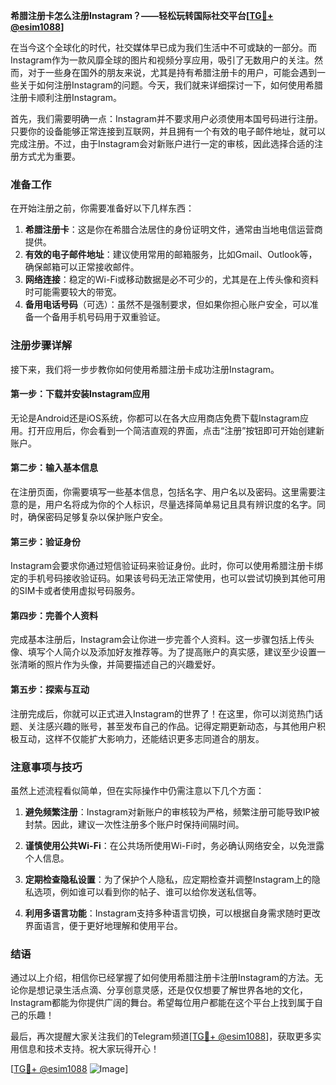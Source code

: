 **希腊注册卡怎么注册Instagram？——轻松玩转国际社交平台[[TG💪+ @esim1088](https://t.me/s/esim1088)]**

在当今这个全球化的时代，社交媒体早已成为我们生活中不可或缺的一部分。而Instagram作为一款风靡全球的图片和视频分享应用，吸引了无数用户的关注。然而，对于一些身在国外的朋友来说，尤其是持有希腊注册卡的用户，可能会遇到一些关于如何注册Instagram的问题。今天，我们就来详细探讨一下，如何使用希腊注册卡顺利注册Instagram。

首先，我们需要明确一点：Instagram并不要求用户必须使用本国号码进行注册。只要你的设备能够正常连接到互联网，并且拥有一个有效的电子邮件地址，就可以完成注册。不过，由于Instagram会对新账户进行一定的审核，因此选择合适的注册方式尤为重要。

### 准备工作

在开始注册之前，你需要准备好以下几样东西：

1. **希腊注册卡**：这是你在希腊合法居住的身份证明文件，通常由当地电信运营商提供。
2. **有效的电子邮件地址**：建议使用常用的邮箱服务，比如Gmail、Outlook等，确保邮箱可以正常接收邮件。
3. **网络连接**：稳定的Wi-Fi或移动数据是必不可少的，尤其是在上传头像和资料时可能需要较大的带宽。
4. **备用电话号码**（可选）：虽然不是强制要求，但如果你担心账户安全，可以准备一个备用手机号码用于双重验证。

### 注册步骤详解

接下来，我们将一步步教你如何使用希腊注册卡成功注册Instagram。

#### 第一步：下载并安装Instagram应用

无论是Android还是iOS系统，你都可以在各大应用商店免费下载Instagram应用。打开应用后，你会看到一个简洁直观的界面，点击“注册”按钮即可开始创建新账户。

#### 第二步：输入基本信息

在注册页面，你需要填写一些基本信息，包括名字、用户名以及密码。这里需要注意的是，用户名将成为你的个人标识，尽量选择简单易记且具有辨识度的名字。同时，确保密码足够复杂以保护账户安全。

#### 第三步：验证身份

Instagram会要求你通过短信验证码来验证身份。此时，你可以使用希腊注册卡绑定的手机号码接收验证码。如果该号码无法正常使用，也可以尝试切换到其他可用的SIM卡或者使用虚拟号码服务。

#### 第四步：完善个人资料

完成基本注册后，Instagram会让你进一步完善个人资料。这一步骤包括上传头像、填写个人简介以及添加好友推荐等。为了提高账户的真实感，建议至少设置一张清晰的照片作为头像，并简要描述自己的兴趣爱好。

#### 第五步：探索与互动

注册完成后，你就可以正式进入Instagram的世界了！在这里，你可以浏览热门话题、关注感兴趣的账号，甚至发布自己的作品。记得定期更新动态，与其他用户积极互动，这样不仅能扩大影响力，还能结识更多志同道合的朋友。

### 注意事项与技巧

虽然上述流程看似简单，但在实际操作中仍需注意以下几个方面：

1. **避免频繁注册**：Instagram对新账户的审核较为严格，频繁注册可能导致IP被封禁。因此，建议一次性注册多个账户时保持间隔时间。
   
2. **谨慎使用公共Wi-Fi**：在公共场所使用Wi-Fi时，务必确认网络安全，以免泄露个人信息。

3. **定期检查隐私设置**：为了保护个人隐私，应定期检查并调整Instagram上的隐私选项，例如谁可以看到你的帖子、谁可以给你发送私信等。

4. **利用多语言功能**：Instagram支持多种语言切换，可以根据自身需求随时更改界面语言，便于更好地理解和使用平台。

### 结语

通过以上介绍，相信你已经掌握了如何使用希腊注册卡注册Instagram的方法。无论你是想记录生活点滴、分享创意灵感，还是仅仅想要了解世界各地的文化，Instagram都能为你提供广阔的舞台。希望每位用户都能在这个平台上找到属于自己的乐趣！

最后，再次提醒大家关注我们的Telegram频道[[TG💪+ @esim1088](https://t.me/s/esim1088)]，获取更多实用信息和技术支持。祝大家玩得开心！

[[TG💪+ @esim1088](https://t.me/s/esim1088) ![Image](https://i.postimg.cc/4NQfJmqS/Snipaste-2025-05-13-00-14-12.png)]